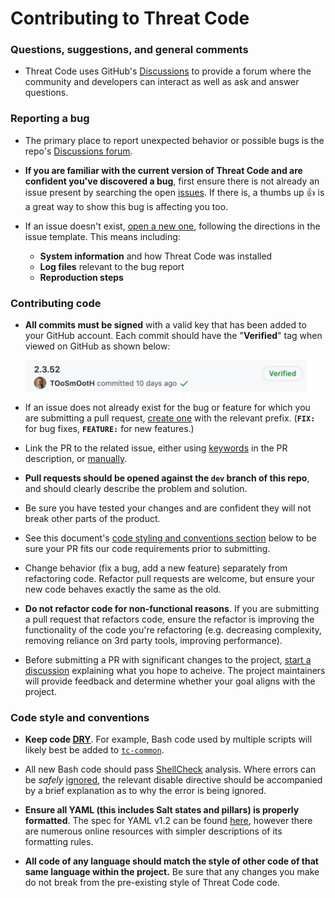 # Contributing to Threat Code

### Questions, suggestions, and general comments
* Threat Code uses GitHub's [Discussions](https://github.com/ThreatCode/threatcode/discussions) to provide a forum where the community and developers can interact as well as ask and answer questions.

### Reporting a bug
* The primary place to report unexpected behavior or possible bugs is the repo's [Discussions forum](https://github.com/ThreatCode/threatcode/discussions).

*  **If you are familiar with the current version of Threat Code and are confident you've discovered a bug**, first ensure there is not already an issue present by searching the open [issues](https://github.com/ThreatCode/threatcode/issues). If there is, a thumbs up :+1: is a great way to show this bug is affecting you too.

* If an issue doesn't exist, [open a new one](https://github.com/ThreatCode/threatcode/issues/new), following the directions in the issue template. This means including:
  * **System information** and how Threat Code was installed
  * **Log files** relevant to the bug report
  * **Reproduction steps** 

### Contributing code

* **All commits must be signed** with a valid key that has been added to your GitHub account. Each commit should have the "**Verified**" tag when viewed on GitHub as shown below:
  
  <img src="./assets/images/verified-commit-1.png" width="450">

* If an issue does not already exist for the bug or feature for which you are submitting a pull request, [create one](https://github.com/ThreatCode/threatcode/issues/new) with the relevant prefix. (**`FIX:`** for bug fixes, **`FEATURE:`** for new features.)

* Link the PR to the related issue, either using [keywords](https://docs.github.com/en/issues/tracking-your-work-with-issues/creating-issues/linking-a-pull-request-to-an-issue#linking-a-pull-request-to-an-issue-using-a-keyword) in the PR description, or [manually](https://docs.github.com/en/issues/tracking-your-work-with-issues/creating-issues/linking-a-pull-request-to-an-issue#manually-linking-a-pull-request-to-an-issue).

* **Pull requests should be opened against the `dev` branch of this repo**, and should clearly describe the problem and solution.

* Be sure you have tested your changes and are confident they will not break other parts of the product.

* See this document's [code styling and conventions section](#code-style-and-conventions) below to be sure your PR fits our code requirements prior to submitting.

* Change behavior (fix a bug, add a new feature) separately from refactoring code. Refactor pull requests are welcome, but ensure your new code behaves exactly the same as the old.

* **Do not refactor code for non-functional reasons**. If you are submitting a pull request that refactors code, ensure the refactor is improving the functionality of the code you're refactoring (e.g. decreasing complexity, removing reliance on 3rd party tools, improving performance).

* Before submitting a PR with significant changes to the project, [start a discussion](https://github.com/ThreatCode/threatcode/discussions/new) explaining what you hope to acheive. The project maintainers will provide feedback and determine whether your goal aligns with the project. 


### Code style and conventions
* **Keep code [DRY](https://en.wikipedia.org/wiki/Don%27t_repeat_yourself)**. For example, Bash code used by multiple scripts will likely best be added to <span style="white-space: nowrap;">[`tc-common`](salt/common/tools/sbin/tc-common)</span>.

* All new Bash code should pass [ShellCheck](https://www.shellcheck.net/) analysis. Where errors can be *safely* [ignored](https://github.com/koalaman/shellcheck/wiki/Ignore), the relevant disable directive should be accompanied by a brief explanation as to why the error is being ignored.

* **Ensure all YAML (this includes Salt states and pillars) is properly formatted**. The spec for YAML v1.2 can be found [here](https://yaml.org/spec/1.2/spec.html), however there are numerous online resources with simpler descriptions of its formatting rules. 

* **All code of any language should match the style of other code of that same language within the project.** Be sure that any changes you make do not break from the pre-existing style of Threat Code code.
